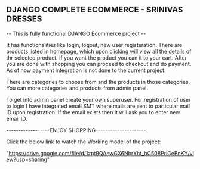 
## DJANGO COMPLETE ECOMMERCE - SRINIVAS DRESSES

-- This is fully functional DJANGO Ecommerce project --

It has functionalities like login, logout, new user registeration.
There are products listed in homepage, which upon clicking will view all the details of thr selected product. If you want the product you can it to your cart. After you are done with shopping you can proceed to checkout and do payment. As of now payment integration is not done to the current project.

There are categories to choose from and the products in those categories. You can more categories and products from admin panel.

To get into admin panel create your own superuser. For registration of user to login I have integrated email SMT where mails are sent to particular mail ID upon registration. If the email exists then it will ask you to enter new email ID.

------------------ENJOY SHOPPING---------------------

Click the below link to watch the Working model of the project:

"https://drive.google.com/file/d/1zpt9QAewGX6NbrYht_hC508PriGeBnKY/view?usp=sharing"






